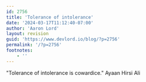 ```yaml
---
id: 2756
title: 'Tolerance of intolerance'
date: '2024-03-17T11:12:40-07:00'
author: 'Aaron Lord'
layout: revision
guid: 'https://www.devlord.io/blog/?p=2756'
permalink: '/?p=2756'
footnotes:
    - ''
---
```


"Tolerance of intolerance is cowardice." Ayaan Hirsi Ali